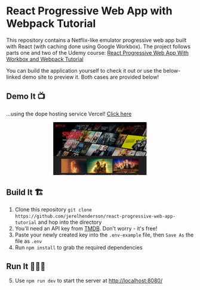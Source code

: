 # React Progressive Web App with Webpack Tutorial
This repository contains a Netflix-like emulator progressive web app built with React (with caching done using Google Workbox). The project follows parts one and two of the Udemy course: [React Progressive Web App With Workbox and Webpack Tutorial](https://www.udemy.com/course/react-progressive-web-app-with-workbox-and-webpack-tutorial/)

You can build the application yourself to check it out or use the below-linked demo site to preview it.
Both cases are provided below!

## Demo It 📺
...using the dope hosting service Vercel!
[Click here](https://react-progressive-web-app-tutorial.vercel.app/)

<p align="center">
<img alt="React PWA" width="50%" src="preview.png" />
</p>

## Build It 🏗
1. Clone this repository `git clone https://github.com/jerelhenderson/react-progressive-web-app-tutorial` and hop into the directory
2. You'll need an API key from [TMDB](https://developers.themoviedb.org/3/getting-started/introduction). Don't worry - it's free!
3. Paste your newly created key into the `.env-example` file, then `Save As` the file as `.env`
4. Run `npm install` to grab the required dependencies

## Run It 🏃🏿‍♂️
5. Use `npm run dev` to start the server at [http://localhost:8080/](http://localhost:8080)